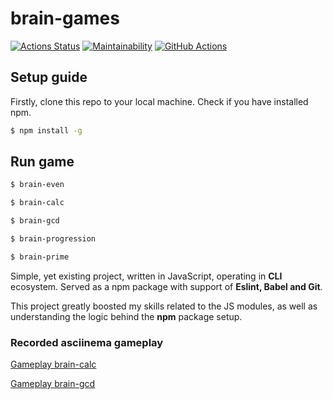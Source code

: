 
# brain-games

[![Actions Status](https://github.com/GrigorySadovskiyxyz/backend-project-lvl1/workflows/hexlet-check/badge.svg)](https://github.com/GrigorySadovskiyxyz/backend-project-lvl1/actions) [![Maintainability](https://api.codeclimate.com/v1/badges/a99a88d28ad37a79dbf6/maintainability)](https://codeclimate.com/github/codeclimate/codeclimate/maintainability) [![GitHub Actions](https://github.com/GrigorySadovskiyxyz/backend-project-lvl1/actions/workflows/learn-github-actions.yml/badge.svg?branch=main)](https://github.com/GrigorySadovskiyxyz/backend-project-lvl1/actions/workflows/learn-github-actions.yml)


## Setup guide

Firstly, clone this repo to your local machine. Check if you have installed npm.

```sh
$ npm install -g
```

## Run game

```sh
$ brain-even
```

```sh
$ brain-calc
```

```sh
$ brain-gcd
```

```sh
$ brain-progression
```

```sh
$ brain-prime
```

Simple, yet existing project, written in JavaScript, operating in **CLI** ecosystem. Served as a npm package with support of **Eslint, Babel and Git**. 

This project greatly boosted my skills related to the JS modules, as well as understanding the logic behind the **npm** package setup.

### Recorded asciinema gameplay

[Gameplay brain-calc](https://asciinema.org/a/RVsspQmw1qsgLBKZgmWSLuNLf)

[Gameplay brain-gcd](https://asciinema.org/a/HSxvamZTUNHA3Z4EDvbMvKsjc)